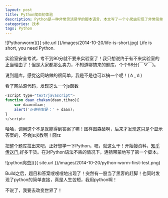 ```yaml
---
layout: post
title: Python爬虫初体验
description: Python是一种非常灵活易学的脚本语言，本文写了一个小爬虫实现了非常简单的网页内容抓取。
categories: 技术
tags: Python
---
```

![Pythonworm]({{ site.url }}/images/2014-10-20/life-is-short.jpg)
Life is short, you need Python.

实验室安全考试，考不到90分就不要来实验室了！我只想说终于有不来实验室的正当理由了！但是大家都那么卖力，不知道哪搞来的题库，个个98分(￣▽￣)。

说到题库，感觉这网站做的很简单，我是不是也可以搞一个呢！(☆_☆)

看了网站源代码，发现这么一个js函数


```javascript
<script type="text/javascript">
function daan_chakan(daan,tihao){
	var daan=daan;
	alert('正确答案是：' + daan);
}
</script>
```

哈哈，调用这个不是就能得到答案了嘛！图样图森破啊，后来才发现这只是个显示答案的，不会js求教啊！囧rz

把整个题库拉出来吧，正好想学一下Python，嗯，就这么干！开始搜资料，[知乎传送门](http://www.zhihu.com/question/20899988),好多干货。在对Python语法不熟的情况下，连猜带蒙地写了第一个脚本。

![python爬虫]({{ site.url }}/images/2014-10-20/python-worm-first-test.png)

Build之后，题目和答案嗖嗖嗖地出现了！突然有一股当了黑客的赶脚！也同时发现了python的简单直接，真是人生苦短，我用python啊！

不说了，我要去改变世界了！